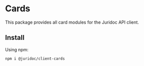 # Cards

This package provides all card modules for the Juridoc API client.

## Install

Using npm:

```sh
npm i @juridoc/client-cards
```
